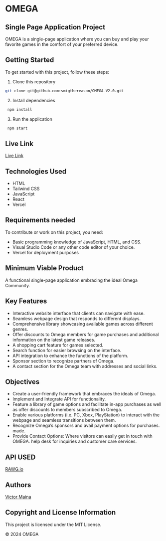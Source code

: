 # OMEGA

## Single Page Application Project

OMEGA is a single-page application where you can buy and play your favorite games in the comfort of your preferred device.

## Getting Started

To get started with this project, follow these steps:

1. Clone this repository
```bash
git clone git@github.com:smigthereason/OMEGA-V2.0.git
```
2. Install dependencies
```bash
 npm install 
 ```
3. Run the application
```bash
 npm start
 ```

## Live Link

[Live Link](https://omega-v2-0.vercel.app/)

## Technologies Used

- HTML
- Tailwind CSS
- JavaScript
- React
- Vercel

## Requirements needed

To contribute or work on this project, you need:

- Basic programming knowledge of JavaScript, HTML, and CSS.
- Visual Studio Code or any other code editor of your choice.
- Vercel for deployment purposes

## Minimum Viable Product

A functional single-page application embracing the ideal Omega Community.

## Key Features

- Interactive website interface that clients can navigate with ease.
- Seamless webpage design that responds to different displays.
- Comprehensive library showcasing available games across different genres.
- Offer discounts to Omega members for game purchases and additional
  information on the latest game releases.
- A shopping cart feature for games selected.
- Search function for easier browsing on the interface.
- API integration to enhance the functions of the platform.
- Sponsor section to recognize partners of Omega.
- A contact section for the Omega team with addresses and social links.

## Objectives

- Create a user-friendly framework that embraces the ideals of Omega.
- Implement and Integrate API for functionality.
- Feature a library of game options and facilitate in-app purchases as well as
  offer discounts to members subscribed to Omega.
- Enable various platforms (i.e. PC, Xbox, PlayStation) to interact with the
  webpage and seamless transitions between them.
- Recognize Omega’s sponsors and avail payment options for purchases.
  made.
- Provide Contact Options: Where visitors can easily get in touch with OMEGA.
  help desk for inquiries and customer care services.

## API USED

[RAWG.io](https://api.rawg.io/api/)

## Authors

[Victor Maina](https://github.com/smigthereason)

## Copyright and License Information

This project is licensed under the MIT License.

© 2024 OMEGA
